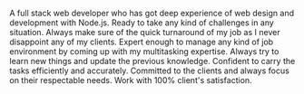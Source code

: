 <p>
A full stack web developer who has got deep experience of web design and development with Node.js. Ready to take any kind of challenges in any situation. Always make sure of the quick turnaround of my job as I never disappoint any of my clients. Expert enough to manage any kind of job environment by coming up with my multitasking expertise. Always try to learn new things and update the previous knowledge. Confident to carry the tasks efficiently and accurately. Committed to the clients and always focus on their respectable needs. Work with 100% client's satisfaction.
</p>
